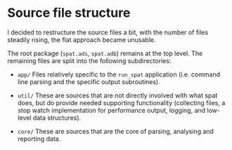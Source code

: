 # Source file structure

I decided to restructure the source files a bit, with the number of files
steadily rising, the flat approach became unusable.

The root package (`spat.ads`, `spat.adb`) remains at the top level. The
remaining files are split into the following subdirectories:

* `app/`
  Files relatively specific to the `run_spat` application (i.e. command line
  parsing and the specific output subroutines).

* `util/`
  These are sources that are not directly involved with what spat does, but do
  provide needed supporting functionality (collecting files, a stop watch
  implementation for performance output, logging, and low-level data
  structures).
  
* `core/`
  These are sources that are the core of parsing, analysing and reporting data.
